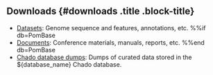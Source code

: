 ## Downloads {#downloads .title .block-title}

 - [Datasets](datasets): Genome sequence and features, annotations, etc.
%%if db=PomBase
 - [Documents](documents): Conference materials, manuals, reports, etc.
%%end db=PomBase
 - [Chado database dumps](downloads/chado-database-dumps): Dumps of curated data stored in the ${database_name} Chado database.
